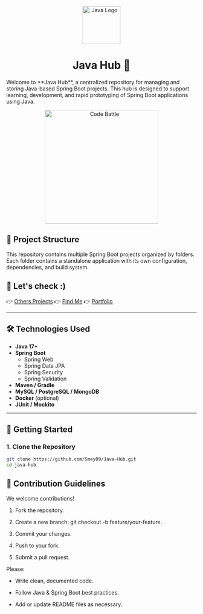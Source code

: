 <p align="center">
  <img src="https://upload.wikimedia.org/wikipedia/en/3/30/Java_programming_language_logo.svg" alt="Java Logo" height="100">
</p>

<h1 align="center">Java Hub 🧩</h1>
Welcome to **Java Hub**, a centralized repository for managing and storing Java-based Spring Boot projects. This hub is designed to support learning, development, and rapid prototyping of Spring Boot applications using Java.

<p align="center">
  <img src="https://media.giphy.com/media/d31w24psGYeekCZy/giphy.gif" alt="Code Battle" width="300">
</p>

## 📁 Project Structure

This repository contains multiple Spring Boot projects organized by folders. Each folder contains a standalone application with its own configuration, dependencies, and build system.


## 🔗 Let's check :)

👉 [Others Projects](https://smey09.github.io/Smey09/)
👉 [Find Me](https://smey09.github.io/roemreaksmey.github.io/)
👉 [Portfolio](https://my-portfolio-gold-mu-11.vercel.app/)

---

## 🛠 Technologies Used

- **Java 17+**
- **Spring Boot**
    - Spring Web
    - Spring Data JPA
    - Spring Security
    - Spring Validation
- **Maven / Gradle**
- **MySQL / PostgreSQL / MongoDB**
- **Docker** (optional)
- **JUnit / Mockito**

---

## 🚀 Getting Started

### 1. Clone the Repository

```bash
git clone https://github.com/Smey09/Java-Hub.git
cd java-hub
```


## 📌 Contribution Guidelines
We welcome contributions!
1. Fork the repository.

2. Create a new branch: git checkout -b feature/your-feature.

3. Commit your changes.

4. Push to your fork.

5. Submit a pull request.

Please:

- Write clean, documented code.

- Follow Java & Spring Boot best practices.

- Add or update README files as necessary.

